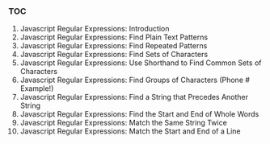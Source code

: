 ### TOC

1. Javascript Regular Expressions: Introduction
2. Javascript Regular Expressions: Find Plain Text Patterns
3. Javascript Regular Expressions: Find Repeated Patterns
4. Javascript Regular Expressions: Find Sets of Characters
5. Javascript Regular Expressions: Use Shorthand to Find Common Sets of Characters
6. Javascript Regular Expressions: Find Groups of Characters (Phone # Example!)
7. Javascript Regular Expressions: Find a String that Precedes Another String
8. Javascript Regular Expressions: Find the Start and End of Whole Words
9. Javascript Regular Expressions: Match the Same String Twice
10. Javascript Regular Expressions: Match the Start and End of a Line
